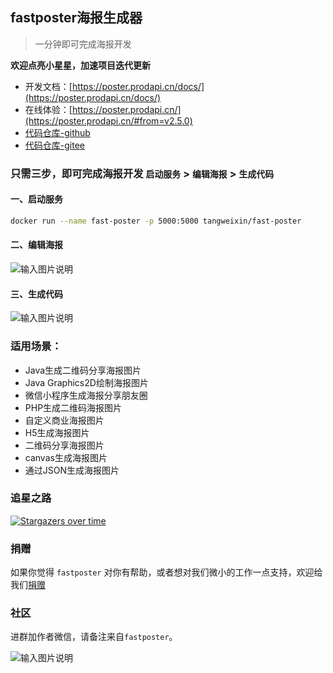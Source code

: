 ## fastposter海报生成器

> 一分钟即可完成海报开发

**欢迎点亮小星星，加速项目迭代更新**

- 开发文档：[https://poster.prodapi.cn/docs/](https://poster.prodapi.cn/docs/)
- 在线体验：[https://poster.prodapi.cn/](https://poster.prodapi.cn/#from=v2.5.0)
- [代码仓库-github](https://github.com/psoho/fast-poster)
- [代码仓库-gitee](https://gitee.com/psoho/fast-poster)

### 只需三步，即可完成海报开发 `启动服务` > `编辑海报` > `生成代码`

#### 一、启动服务

```bash
docker run --name fast-poster -p 5000:5000 tangweixin/fast-poster
```

#### 二、编辑海报

![输入图片说明](https://poster.prodapi.cn/docs/assets/image-20210916131437123.png?v=2.5.0)

#### 三、生成代码

![输入图片说明](https://poster.prodapi.cn/docs/assets/image-20210916131538847.png?v=2.5.0)


### 适用场景：

- Java生成二维码分享海报图片
- Java Graphics2D绘制海报图片
- 微信小程序生成海报分享朋友圈
- PHP生成二维码海报图片
- 自定义商业海报图片
- H5生成海报图片
- 二维码分享海报图片
- canvas生成海报图片
- 通过JSON生成海报图片

### 追星之路

[![Stargazers over time](https://starchart.cc/psoho/fast-poster.svg)](https://starchart.cc/psoho/fast-poster)

### 捐赠

如果你觉得 `fastposter` 对你有帮助，或者想对我们微小的工作一点支持，欢迎给我们[捐赠](https://poster.prodapi.cn/docs/#/donate)

### 社区

进群加作者微信，请备注来自`fastposter`。

![输入图片说明](https://poster.prodapi.cn/docs/assets/qrcode.jpeg)

